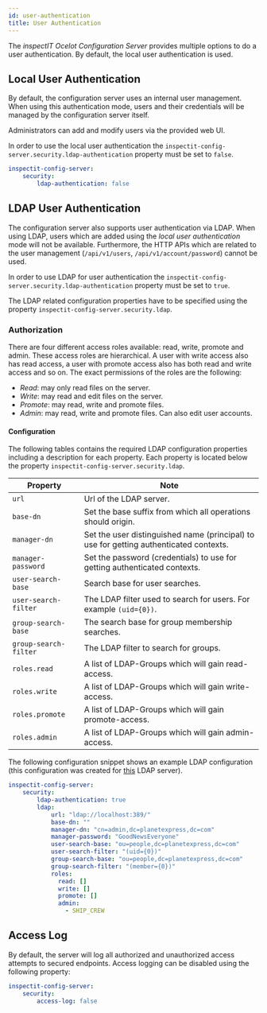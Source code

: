 ```yaml
---
id: user-authentication
title: User Authentication
---
```


The *inspectIT Ocelot Configuration Server* provides multiple options to do a user authentication.
By default, the local user authentication is used.

## Local User Authentication

By default, the configuration server uses an internal user management.
When using this authentication mode, users and their credentials will be managed by the configuration server itself.

Administrators can add and modify users via the provided web UI.

In order to use the local user authentication the `inspectit-config-server.security.ldap-authentication` property must be set to `false`.

```YAML
inspectit-config-server:
    security:
        ldap-authentication: false
```

## LDAP User Authentication

The configuration server also supports user authentication via LDAP.
When using LDAP, users which are added using the *local user authentication* mode will not be available.
Furthermore, the HTTP APIs which are related to the user management (`/api/v1/users`, `/api/v1/account/password`) cannot be used.

In order to use LDAP for user authentication the `inspectit-config-server.security.ldap-authentication` property must be set to `true`.

The LDAP related configuration properties have to be specified using the property `inspectit-config-server.security.ldap`.

### Authorization

There are four different access roles available: read, write, promote and admin. These access roles are hierarchical.
A user with write access also has read access, a user with promote access also has both read and write access and so on.
The exact permissions of the roles are the following:

* *Read*: may only read files on the server.
* *Write*: may read and edit files on the server.
* *Promote*: may read, write and promote files.
* *Admin*: may read, write and promote files. Can also edit user accounts.

#### Configuration

The following tables contains the required LDAP configuration properties including a description for each property.
Each property is located below the property `inspectit-config-server.security.ldap`.

| Property | Note |
| --- | --- |
| `url` | Url of the LDAP server. |
| `base-dn` | Set the base suffix from which all operations should origin. |
| `manager-dn` | Set the user distinguished name (principal) to use for getting authenticated contexts. |
| `manager-password` | Set the password (credentials) to use for getting authenticated contexts. |
| `user-search-base` | Search base for user searches. |
| `user-search-filter` | The LDAP filter used to search for users. For example `(uid={0})`. |
| `group-search-base` | The search base for group membership searches. |
| `group-search-filter` | The LDAP filter to search for groups. |
| `roles.read` | A list of LDAP-Groups which will gain read-access. |
| `roles.write` | A list of LDAP-Groups which will gain write-access. |
| `roles.promote` | A list of LDAP-Groups which will gain promote-access. |
| `roles.admin` | A list of LDAP-Groups which will gain admin-access. |

The following configuration snippet shows an example LDAP configuration (this configuration was created for [this](https://github.com/rroemhild/docker-test-openldap) LDAP server).

```YAML
inspectit-config-server:
    security:
        ldap-authentication: true
        ldap:
            url: "ldap://localhost:389/"
            base-dn: ""
            manager-dn: "cn=admin,dc=planetexpress,dc=com"
            manager-password: "GoodNewsEveryone"
            user-search-base: "ou=people,dc=planetexpress,dc=com"
            user-search-filter: "(uid={0})"
            group-search-base: "ou=people,dc=planetexpress,dc=com"
            group-search-filter: "(member={0})"
            roles:
              read: []
              write: []
              promote: []
              admin:
                - SHIP_CREW
```


## Access Log

By default, the server will log all authorized and unauthorized access attempts to secured endpoints.
Access logging can be disabled using the following property:

```YAML
inspectit-config-server:
    security:
        access-log: false
```
